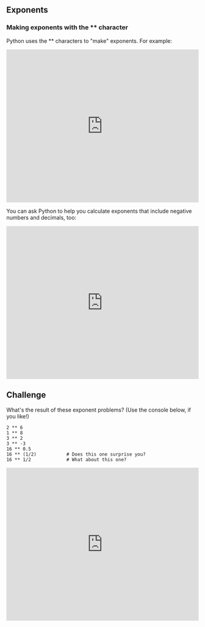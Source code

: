 ## Exponents
### Making exponents with the ** character
Python uses the ** characters to "make" exponents. For example: 

<iframe src="https://trinket.io/embed/console/09af3e4480" width="100%" height="400" frameborder="0" marginwidth="0" marginheight="0" allowfullscreen></iframe>

You can ask Python to help you calculate exponents that include negative numbers and decimals, too:

<iframe src="https://trinket.io/embed/console/0bf6b0e925" width="100%" height="400" frameborder="0" marginwidth="0" marginheight="0" allowfullscreen></iframe>

## Challenge
What's the result of these exponent problems? (Use the console below, if you like!)

```
2 ** 6
1 ** 8
3 ** 2
3 ** -3
16 ** 0.5
16 ** (1/2)           # Does this one surprise you?
16 ** 1/2             # What about this one?
```

<iframe src="https://trinket.io/embed/console/7e3eaa3614" width="100%" height="400" frameborder="0" marginwidth="0" marginheight="0" allowfullscreen></iframe>
